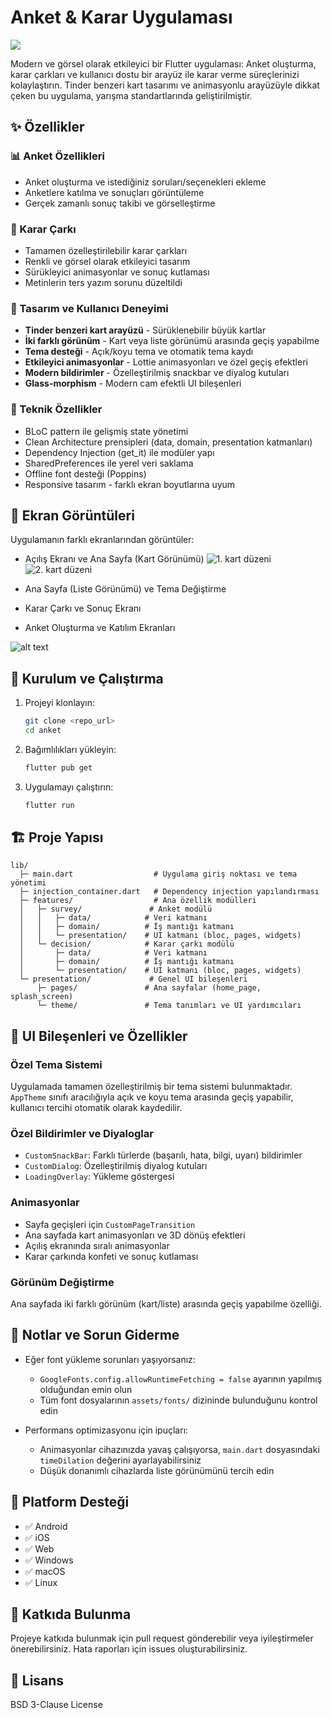 # Anket & Karar Uygulaması

![](assets/icons/app_icon.png)

Modern ve görsel olarak etkileyici bir Flutter uygulaması: Anket oluşturma, karar çarkları ve kullanıcı dostu bir arayüz ile karar verme süreçlerinizi kolaylaştırın. Tinder benzeri kart tasarımı ve animasyonlu arayüzüyle dikkat çeken bu uygulama, yarışma standartlarında geliştirilmiştir.

## ✨ Özellikler

### 📊 Anket Özellikleri
- Anket oluşturma ve istediğiniz soruları/seçenekleri ekleme
- Anketlere katılma ve sonuçları görüntüleme
- Gerçek zamanlı sonuç takibi ve görselleştirme

### 🎡 Karar Çarkı
- Tamamen özelleştirilebilir karar çarkları
- Renkli ve görsel olarak etkileyici tasarım
- Sürükleyici animasyonlar ve sonuç kutlaması
- Metinlerin ters yazım sorunu düzeltildi

### 🎨 Tasarım ve Kullanıcı Deneyimi
- **Tinder benzeri kart arayüzü** - Sürüklenebilir büyük kartlar
- **İki farklı görünüm** - Kart veya liste görünümü arasında geçiş yapabilme
- **Tema desteği** - Açık/koyu tema ve otomatik tema kaydı
- **Etkileyici animasyonlar** - Lottie animasyonları ve özel geçiş efektleri
- **Modern bildirimler** - Özelleştirilmiş snackbar ve diyalog kutuları
- **Glass-morphism** - Modern cam efektli UI bileşenleri

### 🔧 Teknik Özellikler
- BLoC pattern ile gelişmiş state yönetimi
- Clean Architecture prensipleri (data, domain, presentation katmanları)
- Dependency Injection (get_it) ile modüler yapı
- SharedPreferences ile yerel veri saklama
- Offline font desteği (Poppins)
- Responsive tasarım - farklı ekran boyutlarına uyum

## 📱 Ekran Görüntüleri


Uygulamanın farklı ekranlarından görüntüler:

- Açılış Ekranı ve Ana Sayfa (Kart Görünümü)
![1. kart düzeni](image.png)
![2. kart düzeni](image-1.png)

- Ana Sayfa (Liste Görünümü) ve Tema Değiştirme
- Karar Çarkı ve Sonuç Ekranı

- Anket Oluşturma ve Katılım Ekranları

![alt text](image-2.png)

## 🚀 Kurulum ve Çalıştırma

1. Projeyi klonlayın:
   ```bash
   git clone <repo_url>
   cd anket
   ```

2. Bağımlılıkları yükleyin:
   ```bash
   flutter pub get
   ```

3. Uygulamayı çalıştırın:
   ```bash
   flutter run
   ```

## 🏗️ Proje Yapısı

```
lib/
  ├─ main.dart                  # Uygulama giriş noktası ve tema yönetimi
  ├─ injection_container.dart   # Dependency injection yapılandırması
  ├─ features/                  # Ana özellik modülleri
  │   ├─ survey/               # Anket modülü
  │   │   ├─ data/            # Veri katmanı
  │   │   ├─ domain/          # İş mantığı katmanı
  │   │   └─ presentation/    # UI katmanı (bloc, pages, widgets)
  │   └─ decision/            # Karar çarkı modülü
  │       ├─ data/            # Veri katmanı
  │       ├─ domain/          # İş mantığı katmanı
  │       └─ presentation/    # UI katmanı (bloc, pages, widgets)
  └─ presentation/             # Genel UI bileşenleri
      ├─ pages/               # Ana sayfalar (home_page, splash_screen)
      └─ theme/               # Tema tanımları ve UI yardımcıları
```

## 🎨 UI Bileşenleri ve Özellikler

### Özel Tema Sistemi
Uygulamada tamamen özelleştirilmiş bir tema sistemi bulunmaktadır. `AppTheme` sınıfı aracılığıyla açık ve koyu tema arasında geçiş yapabilir, kullanıcı tercihi otomatik olarak kaydedilir.

### Özel Bildirimler ve Diyaloglar
- `CustomSnackBar`: Farklı türlerde (başarılı, hata, bilgi, uyarı) bildirimler
- `CustomDialog`: Özelleştirilmiş diyalog kutuları
- `LoadingOverlay`: Yükleme göstergesi

### Animasyonlar
- Sayfa geçişleri için `CustomPageTransition`
- Ana sayfada kart animasyonları ve 3D dönüş efektleri
- Açılış ekranında sıralı animasyonlar
- Karar çarkında konfeti ve sonuç kutlaması

### Görünüm Değiştirme
Ana sayfada iki farklı görünüm (kart/liste) arasında geçiş yapabilme özelliği.

## 📝 Notlar ve Sorun Giderme

- Eğer font yükleme sorunları yaşıyorsanız:
  - `GoogleFonts.config.allowRuntimeFetching = false` ayarının yapılmış olduğundan emin olun
  - Tüm font dosyalarının `assets/fonts/` dizininde bulunduğunu kontrol edin

- Performans optimizasyonu için ipuçları:
  - Animasyonlar cihazınızda yavaş çalışıyorsa, `main.dart` dosyasındaki `timeDilation` değerini ayarlayabilirsiniz
  - Düşük donanımlı cihazlarda liste görünümünü tercih edin

## 📱 Platform Desteği

- ✅ Android
- ✅ iOS
- ✅ Web
- ✅ Windows
- ✅ macOS
- ✅ Linux

## 🤝 Katkıda Bulunma

Projeye katkıda bulunmak için pull request gönderebilir veya iyileştirmeler önerebilirsiniz. Hata raporları için issues oluşturabilirsiniz.

## 📄 Lisans

BSD 3-Clause License

